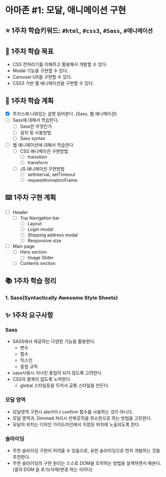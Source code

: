 # 아마존 #1: 모달, 애니메이션 구현

## ⭐️ 1주차 학습키워드: `#html`, `#css3`, `#Sass`, `#애니메이션`

## 🎯 1주차 학습 목표

- CSS 전처리기를 이해하고 활용해서 개발할 수 있다.
- Modal 기능을 구현할 수 있다.
- Carousel UX를 구현할 수 있다.
- CSS3 기반 웹 애니메이션을 구현할 수 있다.

## 📖 1주차 학습 계획

- [x]  루카스에 나와있는 설명 읽어본다. (Sass, 웹 애니메이션)
- [ ]  Sass에 대해서 학습한다.
    - [ ]  Sass란 무엇인가
    - [ ]  설치 및 사용방법
    - [ ]  Sass syntax
- [ ]  웹 애니메이션에 대해서 학습한다.
    - [ ]  CSS 애니메이션 구현방법
        - [ ]  transition
        - [ ]  transform
    - [ ]  JS 애니메이션 구현방법
        - [ ]  setInterval, setTimeout
        - [ ]  requestAnimationFrame

## ⌨️ 1주차 구현 계획

- [ ]  Header
    - [ ]  Top Navigation bar
        - [ ]  Layout
        - [ ]  Login modal
        - [ ]  Shipping address modal
        - [ ]  Responsive size
- [ ]  Main page
    - [ ]  Hero section
        - [ ]  Image Slider
    - [ ]  Contents section

## 📚 1주차 학습 정리

### 1. Sass(Syntactically Awesome Style Sheets)
## ✨ 1주차 요구사항
### Sass

- SASS에서 제공하는 다양한 기능을 활용한다.
    - 변수
    - 함수
    - 믹스인
    - 중첩 규칙
- sass사용시 지나친 중첩이 되지 않도록 고려한다.
- CSS의 중복이 없도록 노력한다.
    - global 스타일등을 두어서 공통 스타일을 만든다.

### 모달 영역

- 모달영역 구현시 alert이나 confirm 함수를 사용하는 것이 아니다.
- 모달 영역과, Dimmed 처리시 반복로직을 최소한으로 하는 방법을 고민한다.
- 모달의 위치는 디자인 가이드라인에서 지정된 위치에 노출되도록 한다.

### 슬라이딩

- 무한 슬라이딩 구현이 어려울 수 있음으로, 유한 슬라이딩으로 먼저 개발하는 것을 추천한다.
- 무한 슬라이딩의 구현 원리는 스스로 DOM을 조작하는 방법을 설계하면서 해본다. (결국 DOM 을 추가/삭제/변경 하는 식이다)
